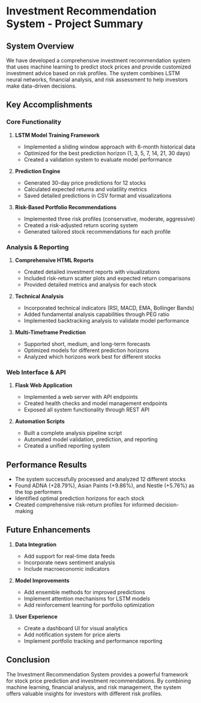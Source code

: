 # Investment Recommendation System - Project Summary

## System Overview

We have developed a comprehensive investment recommendation system that uses machine learning to predict stock prices and provide customized investment advice based on risk profiles. The system combines LSTM neural networks, financial analysis, and risk assessment to help investors make data-driven decisions.

## Key Accomplishments

### Core Functionality

1. **LSTM Model Training Framework**
   - Implemented a sliding window approach with 6-month historical data
   - Optimized for the best prediction horizon (1, 3, 5, 7, 14, 21, 30 days)
   - Created a validation system to evaluate model performance

2. **Prediction Engine**
   - Generated 30-day price predictions for 12 stocks
   - Calculated expected returns and volatility metrics
   - Saved detailed predictions in CSV format and visualizations

3. **Risk-Based Portfolio Recommendations**
   - Implemented three risk profiles (conservative, moderate, aggressive)
   - Created a risk-adjusted return scoring system
   - Generated tailored stock recommendations for each profile

### Analysis & Reporting

1. **Comprehensive HTML Reports**
   - Created detailed investment reports with visualizations
   - Included risk-return scatter plots and expected return comparisons
   - Provided detailed metrics and analysis for each stock

2. **Technical Analysis**
   - Incorporated technical indicators (RSI, MACD, EMA, Bollinger Bands)
   - Added fundamental analysis capabilities through PEG ratio
   - Implemented backtracking analysis to validate model performance

3. **Multi-Timeframe Prediction**
   - Supported short, medium, and long-term forecasts
   - Optimized models for different prediction horizons
   - Analyzed which horizons work best for different stocks

### Web Interface & API

1. **Flask Web Application**
   - Implemented a web server with API endpoints
   - Created health checks and model management endpoints
   - Exposed all system functionality through REST API

2. **Automation Scripts**
   - Built a complete analysis pipeline script
   - Automated model validation, prediction, and reporting
   - Created a unified reporting system

## Performance Results

- The system successfully processed and analyzed 12 different stocks
- Found ADNA (+28.79%), Asian Paints (+9.86%), and Nestle (+5.76%) as the top performers
- Identified optimal prediction horizons for each stock
- Created comprehensive risk-return profiles for informed decision-making

## Future Enhancements

1. **Data Integration**
   - Add support for real-time data feeds
   - Incorporate news sentiment analysis
   - Include macroeconomic indicators

2. **Model Improvements**
   - Add ensemble methods for improved predictions
   - Implement attention mechanisms for LSTM models
   - Add reinforcement learning for portfolio optimization

3. **User Experience**
   - Create a dashboard UI for visual analytics
   - Add notification system for price alerts
   - Implement portfolio tracking and performance reporting

## Conclusion

The Investment Recommendation System provides a powerful framework for stock price prediction and investment recommendations. By combining machine learning, financial analysis, and risk management, the system offers valuable insights for investors with different risk profiles. 